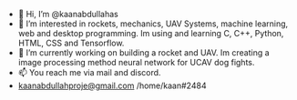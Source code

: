- 👋 Hi, I’m @kaanabdullahas
- 👀 I’m interested in rockets, mechanics, UAV Systems, machine learning, web and desktop programming. Im using and learning C, C++, Python, HTML, CSS and Tensorflow.
- 🌱 I’m currently working on building a rocket and UAV. Im creating a image processing method neural network for UCAV dog fights.
- 📫 You reach me via mail and discord. 
- kaanabdullahproje@gmail.com /home/kaan#2484
